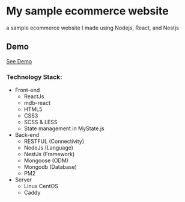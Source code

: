 # My sample ecommerce website
a sample ecommerce website I made using Nodejs, React, and Nestjs

## Demo
<a href="https://noora.salartayefeh.ir/">See Demo</a>


### Technology Stack: 
- Front-end
    - ReactJs
    - mdb-react
    - HTML5
    - CSS3 
    - SCSS & LESS
    - State management in MyState.js
- Back-end    
    - RESTFUL (Connectivity)
    - NodeJs (Language)
    - NestJs (Framework)
    - Mongoose (ODM)
    - Mongodb (Database)
    - PM2
- Server
  - Linux CentOS
  - Caddy
